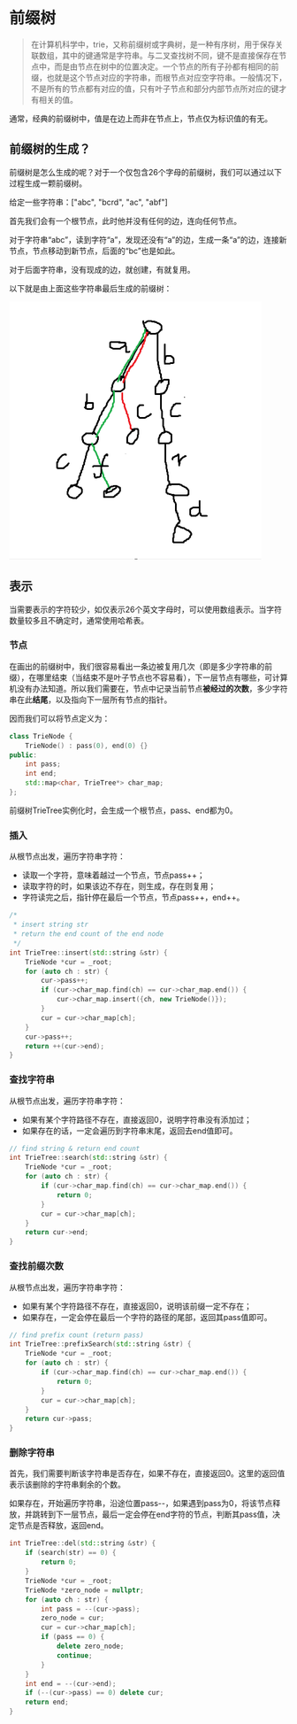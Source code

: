 # 前缀树

> 在计算机科学中，trie，又称前缀树或字典树，是一种有序树，用于保存关联数组，其中的键通常是字符串。与二叉查找树不同，键不是直接保存在节点中，而是由节点在树中的位置决定。一个节点的所有子孙都有相同的前缀，也就是这个节点对应的字符串，而根节点对应空字符串。一般情况下，不是所有的节点都有对应的值，只有叶子节点和部分内部节点所对应的键才有相关的值。

通常，经典的前缀树中，值是在边上而非在节点上，节点仅为标识值的有无。

## 前缀树的生成？

前缀树是怎么生成的呢？对于一个仅包含26个字母的前缀树，我们可以通过以下过程生成一颗前缀树。

给定一些字符串：["abc", "bcrd", "ac", "abf"]

首先我们会有一个根节点，此时他并没有任何的边，连向任何节点。

对于字符串“abc”，读到字符“a”，发现还没有“a”的边，生成一条“a”的边，连接新节点，节点移动到新节点，后面的“bc”也是如此。

对于后面字符串，没有现成的边，就创建，有就复用。

以下就是由上面这些字符串最后生成的前缀树：

![image-20220918133908677](../../.gitbook/assets/note-5-trie-tree.assets/image-20220918133908677.png)

## 表示

当需要表示的字符较少，如仅表示26个英文字母时，可以使用数组表示。当字符数量较多且不确定时，通常使用哈希表。

### 节点

在画出的前缀树中，我们很容易看出一条边被复用几次（即是多少字符串的前缀），在哪里结束（当结束不是叶子节点也不容易看），下一层节点有哪些，可计算机没有办法知道。所以我们需要在，节点中记录当前节点**被经过的次数**，多少字符串在此**结尾**，以及指向下一层所有节点的指针。

因而我们可以将节点定义为：

```cpp
class TrieNode {
	TrieNode() : pass(0), end(0) {}
public:
	int pass;
	int end;
	std::map<char, TrieTree*> char_map;
};
```

前缀树TrieTree实例化时，会生成一个根节点，pass、end都为0。

### 插入

从根节点出发，遍历字符串字符：

- 读取一个字符，意味着越过一个节点，节点pass++；
- 读取字符的时，如果该边不存在，则生成，存在则复用；
- 字符读完之后，指针停在最后一个节点，节点pass++，end++。

```cpp
/*
 * insert string str
 * return the end count of the end node
 */
int TrieTree::insert(std::string &str) {
	TrieNode *cur = _root;
	for (auto ch : str) {
		cur->pass++;
		if (cur->char_map.find(ch) == cur->char_map.end()) {
			cur->char_map.insert({ch, new TrieNode()});
		}
		cur = cur->char_map[ch];
	}
	cur->pass++;
	return ++(cur->end);
}
```



### 查找字符串

从根节点出发，遍历字符串字符：

- 如果有某个字符路径不存在，直接返回0，说明字符串没有添加过；
- 如果存在的话，一定会遍历到字符串末尾，返回去end值即可。

```cpp
// find string & return end count
int TrieTree::search(std::string &str) {
	TrieNode *cur = _root;
	for (auto ch : str) {
		if (cur->char_map.find(ch) == cur->char_map.end()) {
			return 0;
		}
		cur = cur->char_map[ch];
	}
	return cur->end;
}

```



### 查找前缀次数

从根节点出发，遍历字符串字符：

- 如果有某个字符路径不存在，直接返回0，说明该前缀一定不存在；
- 如果存在，一定会停在最后一个字符的路径的尾部，返回其pass值即可。

```cpp
// find prefix count (return pass)
int TrieTree::prefixSearch(std::string &str) {
	TrieNode *cur = _root;
	for (auto ch : str) {
		if (cur->char_map.find(ch) == cur->char_map.end()) {
			return 0;
		}
		cur = cur->char_map[ch];
	}
	return cur->pass;
}
```



### 删除字符串

首先，我们需要判断该字符串是否存在，如果不存在，直接返回0。这里的返回值表示该删除的字符串剩余的个数。

如果存在，开始遍历字符串，沿途位置pass--，如果遇到pass为0，将该节点释放，并跳转到下一层节点，最后一定会停在end字符的节点，判断其pass值，决定节点是否释放，返回end。

```cpp
int TrieTree::del(std::string &str) {
	if (search(str) == 0) {
		return 0;
	}
	TrieNode *cur = _root;
	TrieNode *zero_node = nullptr;
	for (auto ch : str) {
		int pass = --(cur->pass);
		zero_node = cur;
		cur = cur->char_map[ch];
		if (pass == 0) {
			delete zero_node;
			continue;
		}
	}
	int end = --(cur->end);
	if (--(cur->pass) == 0) delete cur;
	return end;
}
```

